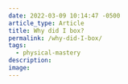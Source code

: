 ```yaml
---
date: 2022-03-09 10:14:47 -0500
article_type: Article
title: Why did I box?
permalink: /why-did-I-box/
tags:
  - physical-mastery
description:
image:
---
```

